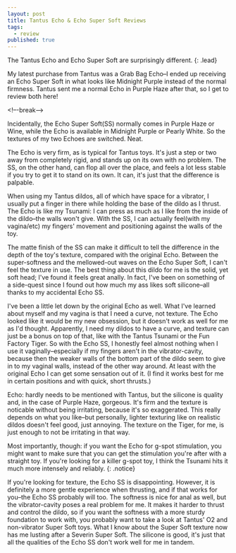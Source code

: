 ```yaml
---
layout: post
title: Tantus Echo & Echo Super Soft Reviews
tags:
  - review
published: true
---
```

The Tantus Echo and Echo Super Soft are surprisingly different.
{: .lead}

My latest purchase from Tantus was a Grab Bag Echo–I ended up receiving an Echo Super Soft in what looks like Midnight Purple instead of the normal firmness. Tantus sent me a normal Echo in Purple Haze after that, so I get to review both here!

<!–-break-–>

Incidentally, the Echo Super Soft(SS) normally comes in Purple Haze or Wine, while the Echo is available in Midnight Purple or Pearly White. So the textures of my two Echoes are switched. Neat.

The Echo is very firm, as is typical for Tantus toys. It's just a step or two away from completely rigid, and stands up on its own with no problem. The SS, on the other hand, can flop all over the place, and feels a lot less stable if you try to get it to stand on its own. It can, it's just that the difference is palpable. 

When using my Tantus dildos, all of which have space for a vibrator, I usually put a finger in there while holding the base of the dildo as I thrust. The Echo is like my Tsunami: I can press as much as I like from the inside of the dildo–the walls won't give. With the SS, I can actually feel(with my vagina/etc) my fingers' movement and positioning against the walls of the toy.

The matte finish of the SS can make it difficult to tell the difference in the depth of the toy's texture, compared with the original Echo. Between the super-softness and the mellowed-out waves on the Echo Super Soft, I can't feel the texture in use. The best thing about this dildo for me is the solid, yet soft head; I've found it feels great anally. In fact, I've been on something of a side-quest since I found out how much my ass likes soft silicone–all thanks to my accidental Echo SS.

I've been a little let down by the original Echo as well. What I've learned about myself and my vagina is that I need a curve, not texture. The Echo looked like it would be my new obsession, but it doesn't work as well for me as I'd thought. Apparently, I need my dildos to have a curve, and texture can just be a bonus on top of that, like with the Tantus Tsunami or the Fun Factory Tiger. So with the Echo SS, I honestly feel almost nothing when I use it vaginally–especially if my fingers aren't in the vibrator-cavity, because then the weaker walls of the bottom part of the dildo seem to give in to my vaginal walls, instead of the other way around. At least with the original Echo I can get some sensation out of it. (I find it works best for me in certain positions and with quick, short thrusts.)

Echo: hardly needs to be mentioned with Tantus, but the silicone is quality and, in the case of Purple Haze, gorgeous. It's firm and the texture is noticable without being irritating, because it's so exaggerated. This really depends on what you like–but personally, lighter texturing like on realistic dildos doesn't feel good, just annoying. The texture on the Tiger, for me, is just enough to not be irritating in that way.

Most importantly, though: if you want the Echo for g-spot stimulation, you might want to make sure that you can get the stimulation you're after with a straight toy. If you're looking for a killer g-spot toy, I think the Tsunami hits it much more intensely and reliably. 
{: .notice}

If you're looking for texture, the Echo SS is disappointing. However, it is definitely a more gentle experience when thrusting, and if that works for you–the Echo SS probably will too. The softness is nice for anal as well, but the vibrator-cavity poses a real problem for me. It makes it harder to thrust and control the dildo, so if you want the softness with a more sturdy foundation to work with, you probably want to take a look at Tantus' O2 and non-vibrator Super Soft toys. What I know about the Super Soft texture now has me lusting after a Severin Super Soft. The silicone is good, it's just that all the qualities of the Echo SS don't work well for me in tandem.
